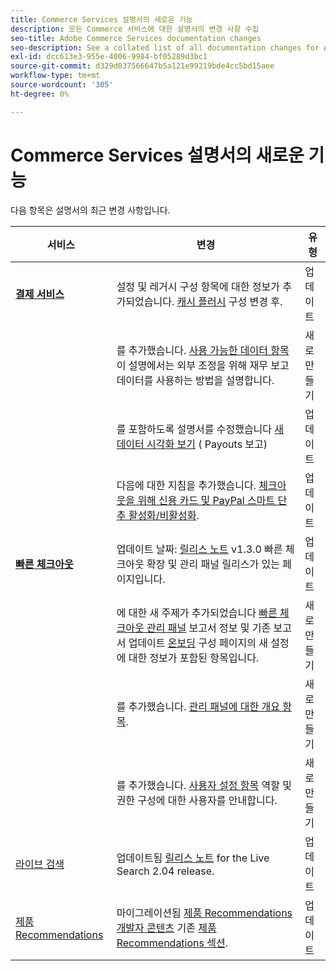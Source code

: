 ```yaml
---
title: Commerce Services 설명서의 새로운 기능
description: 모든 Commerce 서비스에 대한 설명서의 변경 사항 수집
seo-title: Adobe Commerce Services documentation changes
seo-description: See a collated list of all documentation changes for Adobe Commerce Services and integration services.
exl-id: dcc613e3-955e-4006-9984-bf05289d3bc1
source-git-commit: d329d037566647b5a121e99219bde4cc5bd15aee
workflow-type: tm+mt
source-wordcount: '305'
ht-degree: 0%

---
```


# Commerce Services 설명서의 새로운 기능

다음 항목은 설명서의 최근 변경 사항입니다.

| 서비스 | 변경 | 유형 |
|  ---  |  ---  |  ---  |
| [**결제 서비스**](https://experienceleague.adobe.com/docs/commerce-merchant-services/payment-services/guide-overview.html) | 설정 및 레거시 구성 항목에 대한 정보가 추가되었습니다. [캐시 플러시](https://experienceleague.adobe.com/docs/commerce-merchant-services/payment-services/configure/settings.html#flush-the-cache) 구성 변경 후.<!--PAY-3750 --> | 업데이트 |
|  | 를 추가했습니다. [사용 가능한 데이터 항목](https://experienceleague.adobe.com/docs/commerce-merchant-services/payment-services/reporting/data.html) 이 설명에서는 외부 조정을 위해 재무 보고 데이터를 사용하는 방법을 설명합니다. | 새로 만들기 |
|  | 를 포함하도록 설명서를 수정했습니다 [새 데이터 시각화 보기](https://experienceleague.adobe.com/docs/commerce-merchant-services/payment-services/reporting/payouts.html#payouts-data-visualization-view) ( Payouts 보고) | 업데이트 |
|  | 다음에 대한 지침을 추가했습니다. [체크아웃을 위해 신용 카드 및 PayPal 스마트 단추 활성화/비활성화](https://experienceleague.adobe.com/docs/commerce-merchant-services/payment-services/configure/settings.html#configure-payment-options). | 업데이트 |
| [**빠른 체크아웃**](https://experienceleague.adobe.com/docs/commerce-merchant-services/quick-checkout/overview.html) | 업데이트 날짜: [릴리스 노트](https://experienceleague.adobe.com/docs/commerce-merchant-services/quick-checkout/release-notes.html) v1.3.0 빠른 체크아웃 확장 및 관리 패널 릴리스가 있는 페이지입니다.<!-- BOLT-293 --> | 업데이트 |
|  | 에 대한 새 주제가 추가되었습니다 [빠른 체크아웃 관리 패널](https://experienceleague.adobe.com/docs/commerce-merchant-services/quick-checkout/getting-started/quick-checkout-admin-panel/admin-panel.html) 보고서 정보 및 기존 보고서 업데이트 [온보딩](https://experienceleague.adobe.com/docs/commerce-merchant-services/quick-checkout/getting-started/onboarding.html?lang=en) 구성 페이지의 새 설정에 대한 정보가 포함된 항목입니다.<!-- BOLT-459 --> | 새로 만들기 |
|  | 를 추가했습니다. [관리 패널에 대한 개요 항목](https://experienceleague.adobe.com/docs/commerce-merchant-services/quick-checkout/getting-started/quick-checkout-admin-panel/admin-panel.html). | 새로 만들기 |
|  | 를 추가했습니다. [사용자 설정 항목](https://experienceleague.adobe.com/docs/commerce-merchant-services/quick-checkout/getting-started/quick-checkout-admin-panel/user-roles-setup.html) 역할 및 권한 구성에 대한 사용자를 안내합니다. | 새로 만들기 |
| [라이브 검색](https://experienceleague.adobe.com/docs/commerce-merchant-services/live-search/guide-overview.html) | 업데이트됨 [릴리스 노트](https://experienceleague.adobe.com/docs/commerce-merchant-services/live-search/release-notes.html) for the Live Search 2.04 release. | 업데이트 |
| [제품 Recommendations](https://experienceleague.adobe.com/docs/commerce-merchant-services/product-recommendations/guide-overview.html) | 마이그레이션됨 [제품 Recommendations 개발자 콘텐츠](https://devdocs.magento.com/recommendations/product-recs.html) 기존 [제품 Recommendations 섹션](https://experienceleague.adobe.com/docs/commerce-merchant-services/product-recommendations/admin/create.html). <!-- COMDOX-227 --> | 업데이트 |
